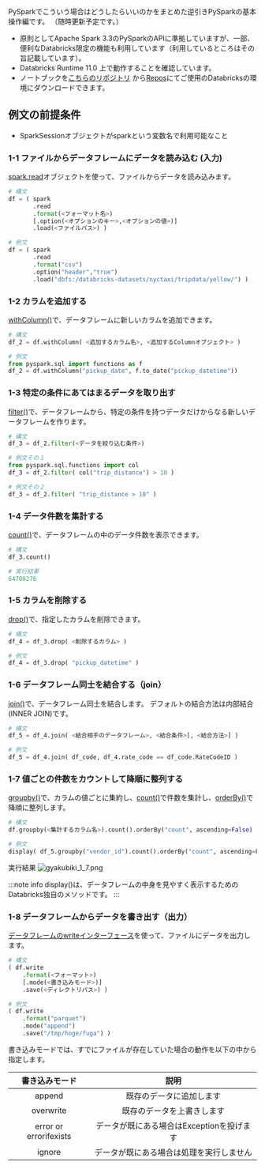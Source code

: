 PySparkでこういう場合はどうしたらいいのかをまとめた逆引きPySparkの基本操作編です。
（随時更新予定です。）

- 原則としてApache Spark 3.3のPySparkのAPIに準拠していますが、一部、便利なDatabricks限定の機能も利用しています（利用しているところはその旨記載しています）。
- Databricks Runtime 11.0 上で動作することを確認しています。
- ノートブックを[こちらのリポジトリ](https://github.com/motokazu-ishikawa-db/gyakubiki_pyspark) から[Repos](https://qiita.com/taka_yayoi/items/b89f199ff0d3a4c16140)にてご使用のDatabricksの環境にダウンロードできます。

## 例文の前提条件
- SparkSessionオブジェクトがsparkという変数名で利用可能なこと

### 1-1 ファイルからデータフレームにデータを読み込む (入力)
[spark.read](https://spark.apache.org/docs/latest/api/python/reference/pyspark.sql/api/pyspark.sql.DataFrameReader.html)オブジェクトを使って、ファイルからデータを読み込みます。
```py
# 構文
df = ( spark
       .read
       .format(<フォーマット名>)
       [.option(<オプションのキー>,<オプションの値>)]
       .load(<ファイルパス>) )

# 例文
df = ( spark
       .read
       .format("csv")
       .option("header","true")
       .load("dbfs:/databricks-datasets/nyctaxi/tripdata/yellow/") )
```

### 1-2 カラムを追加する
[withColumn()](https://spark.apache.org/docs/latest/api/python/reference/pyspark.sql/api/pyspark.sql.DataFrame.withColumn.html)で、データフレームに新しいカラムを追加できます。
```py
# 構文
df_2 = df.withColumn( <追加するカラム名>, <追加するColumnオブジェクト> )

# 例文
from pyspark.sql import functions as f
df_2 = df.withColumn("pickup_date", f.to_date("pickup_datetime"))
```


### 1-3 特定の条件にあてはまるデータを取り出す
[filter()](https://spark.apache.org/docs/latest/api/python/reference/pyspark.sql/api/pyspark.sql.DataFrame.filter.html)で、データフレームから、特定の条件を持つデータだけからなる新しいデータフレームを作ります。
```py
# 構文
df_3 = df_2.filter(<データを絞り込む条件>)

# 例文その１
from pyspark.sql.functions import col
df_3 = df_2.filter( col("trip_distance") > 10 )

# 例文その２
df_3 = df_2.filter( "trip_distance > 10" )
```


### 1-4 データ件数を集計する
[count()](https://spark.apache.org/docs/latest/api/python/reference/pyspark.sql/api/pyspark.sql.DataFrame.count.html)で、データフレームの中のデータ件数を表示できます。
```py
# 構文
df_3.count()

# 実行結果
64708276
```

### 1-5 カラムを削除する
[drop()](https://spark.apache.org/docs/latest/api/python/reference/pyspark.sql/api/pyspark.sql.DataFrame.drop.html)で、指定したカラムを削除できます。
```py
# 構文
df_4 = df_3.drop( <削除するカラム> )

# 例文
df_4 = df_3.drop( "pickup_datetime" )
```

### 1-6 データフレーム同士を結合する（join）
[join()](https://spark.apache.org/docs/latest/api/python/reference/pyspark.sql/api/pyspark.sql.DataFrame.join.html)で、データフレーム同士を結合します。
デフォルトの結合方法は内部結合(INNER JOIN)です。
```py
# 構文
df_5 = df_4.join( <結合相手のデータフレーム>, <結合条件>[, <結合方法>] )

# 例文
df_5 = df_4.join( df_code, df_4.rate_code == df_code.RateCodeID )
```

### 1-7 値ごとの件数をカウントして降順に整列する
[groupby()](https://spark.apache.org/docs/latest/api/python/reference/pyspark.pandas/api/pyspark.pandas.DataFrame.groupby.html)で、カラムの値ごとに集約し、[count()](https://spark.apache.org/docs/latest/api/python/reference/pyspark.sql/api/pyspark.sql.GroupedData.count.html)で件数を集計し、[orderBy()](https://spark.apache.org/docs/latest/api/python/reference/pyspark.sql/api/pyspark.sql.DataFrame.orderBy.html)で降順に整列します。
```py
# 構文
df.groupby(<集計するカラム名>).count().orderBy("count", ascending=False) 

# 例文
display( df_5.groupby("vendor_id").count().orderBy("count", ascending=False) )
```
実行結果
![gyakubiki_1_7.png](https://qiita-image-store.s3.ap-northeast-1.amazonaws.com/0/2663175/95cdf379-ecbf-3232-6c79-c81cc7cc9e46.png)


:::note info
display()は、データフレームの中身を見やすく表示するためのDatabricks独自のメソッドです。
:::

### 1-8 データフレームからデータを書き出す（出力）
[データフレームのwriteインターフェース](https://spark.apache.org/docs/latest/api/python/reference/pyspark.sql/api/pyspark.sql.DataFrameWriter.html)を使って、ファイルにデータを出力します。
```py
# 構文
( df.write
    .format(<フォーマット>)
    [.mode(<書き込みモード>)]
    .save(<ディレクトリパス>) )

# 例文
( df.write
    .format("parquet")
    .mode("append")
    .save("/tmp/hoge/fuga") )
```

書き込みモードでは、すでにファイルが存在していた場合の動作を以下の中から指定します。

| 書き込みモード | 説明 |
|:-:|:-:|
|  append | 既存のデータに追加します  |
| overwrite | 既存のデータを上書きします |
| error or errorifexists | データが既にある場合はExceptionを投げます |
| ignore|データが既にある場合は処理を実行しません |

